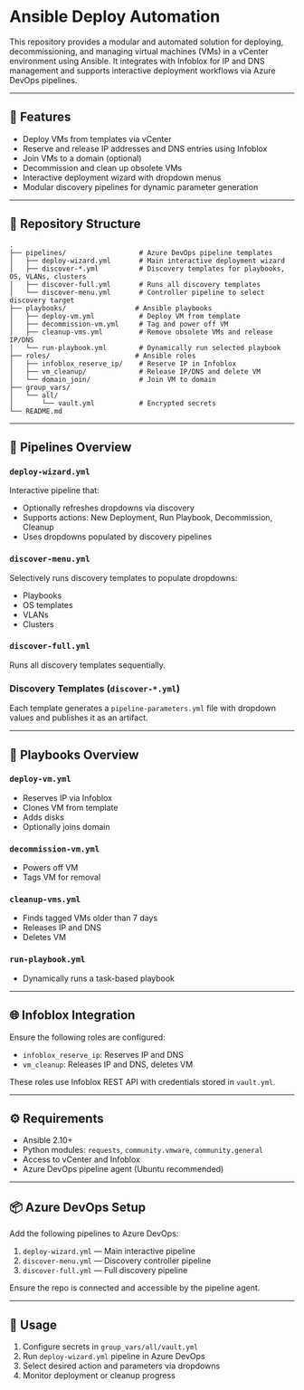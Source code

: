 # Ansible Deploy Automation

This repository provides a modular and automated solution for deploying, decommissioning, and managing virtual machines (VMs) in a vCenter environment using Ansible. It integrates with Infoblox for IP and DNS management and supports interactive deployment workflows via Azure DevOps pipelines.

---

## 🚀 Features

- Deploy VMs from templates via vCenter
- Reserve and release IP addresses and DNS entries using Infoblox
- Join VMs to a domain (optional)
- Decommission and clean up obsolete VMs
- Interactive deployment wizard with dropdown menus
- Modular discovery pipelines for dynamic parameter generation

---

## 📁 Repository Structure

```
.
├── pipelines/                  # Azure DevOps pipeline templates
│   ├── deploy-wizard.yml       # Main interactive deployment wizard
│   ├── discover-*.yml          # Discovery templates for playbooks, OS, VLANs, clusters
│   ├── discover-full.yml       # Runs all discovery templates
│   └── discover-menu.yml       # Controller pipeline to select discovery target
├── playbooks/                 # Ansible playbooks
│   ├── deploy-vm.yml           # Deploy VM from template
│   ├── decommission-vm.yml     # Tag and power off VM
│   ├── cleanup-vms.yml         # Remove obsolete VMs and release IP/DNS
│   └── run-playbook.yml        # Dynamically run selected playbook
├── roles/                     # Ansible roles
│   ├── infoblox_reserve_ip/    # Reserve IP in Infoblox
│   ├── vm_cleanup/             # Release IP/DNS and delete VM
│   └── domain_join/            # Join VM to domain
├── group_vars/
│   └── all/
│       └── vault.yml           # Encrypted secrets
└── README.md
```

---

## 🧩 Pipelines Overview

### `deploy-wizard.yml`
Interactive pipeline that:
- Optionally refreshes dropdowns via discovery
- Supports actions: New Deployment, Run Playbook, Decommission, Cleanup
- Uses dropdowns populated by discovery pipelines

### `discover-menu.yml`
Selectively runs discovery templates to populate dropdowns:
- Playbooks
- OS templates
- VLANs
- Clusters

### `discover-full.yml`
Runs all discovery templates sequentially.

### Discovery Templates (`discover-*.yml`)
Each template generates a `pipeline-parameters.yml` file with dropdown values and publishes it as an artifact.

---

## 📜 Playbooks Overview

### `deploy-vm.yml`
- Reserves IP via Infoblox
- Clones VM from template
- Adds disks
- Optionally joins domain

### `decommission-vm.yml`
- Powers off VM
- Tags VM for removal

### `cleanup-vms.yml`
- Finds tagged VMs older than 7 days
- Releases IP and DNS
- Deletes VM

### `run-playbook.yml`
- Dynamically runs a task-based playbook

---

## 🌐 Infoblox Integration

Ensure the following roles are configured:
- `infoblox_reserve_ip`: Reserves IP and DNS
- `vm_cleanup`: Releases IP and DNS, deletes VM

These roles use Infoblox REST API with credentials stored in `vault.yml`.

---

## ⚙️ Requirements

- Ansible 2.10+
- Python modules: `requests`, `community.vmware`, `community.general`
- Access to vCenter and Infoblox
- Azure DevOps pipeline agent (Ubuntu recommended)

---

## 📦 Azure DevOps Setup

Add the following pipelines to Azure DevOps:

1. `deploy-wizard.yml` — Main interactive pipeline
2. `discover-menu.yml` — Discovery controller pipeline
3. `discover-full.yml` — Full discovery pipeline

Ensure the repo is connected and accessible by the pipeline agent.

---

## 📌 Usage

1. Configure secrets in `group_vars/all/vault.yml`
2. Run `deploy-wizard.yml` pipeline in Azure DevOps
3. Select desired action and parameters via dropdowns
4. Monitor deployment or cleanup progress
